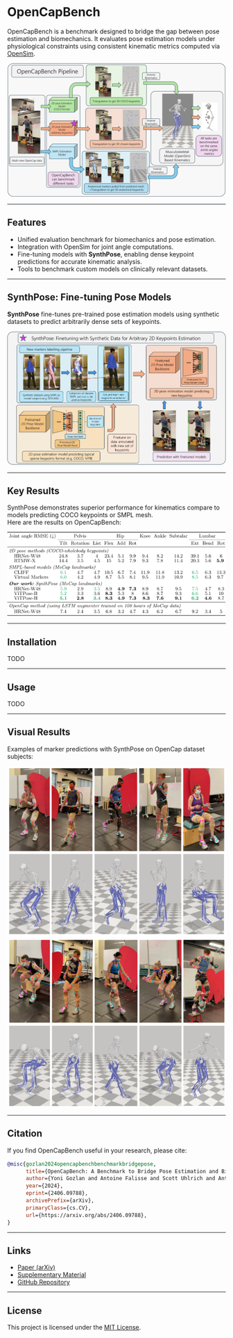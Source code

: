 # OpenCapBench

OpenCapBench is a benchmark designed to bridge the gap between pose estimation and biomechanics. It evaluates pose estimation models under physiological constraints using consistent kinematic metrics computed via [OpenSim](https://opensim.stanford.edu/).

![Pipeline Overview](docs/static/images/OCB_pipeline_main_new_colors.jpg)

---

## Features

- Unified evaluation benchmark for biomechanics and pose estimation.
- Integration with OpenSim for joint angle computations.
- Fine-tuning models with **SynthPose**, enabling dense keypoint predictions for accurate kinematic analysis.
- Tools to benchmark custom models on clinically relevant datasets.

---

## SynthPose: Fine-tuning Pose Models

**SynthPose** fine-tunes pre-trained pose estimation models using synthetic datasets to predict arbitrarily dense sets of keypoints.

![SynthPose Pipeline](docs/static/images/fine_tuning_pipeline_synthpose.jpg)

---

## Key Results

SynthPose demonstrates superior performance for kinematics compare to models predicting COCO keypoints or SMPL mesh.  
Here are the results on OpenCapBench:

![Results Comparison](docs/static/images/OpenCapBench_cr.svg)

---

## Installation

TODO

---

## Usage

TODO

---

## Visual Results

Examples of marker predictions with SynthPose on OpenCap dataset subjects:  

![SynthPose Visualizations](docs/static/images/viz_1.png)  
![SynthPose Visualizations](docs/static/images/viz_2.png)  

---

## Citation

If you find OpenCapBench useful in your research, please cite:

```bibtex
@misc{gozlan2024opencapbenchbenchmarkbridgepose,
      title={OpenCapBench: A Benchmark to Bridge Pose Estimation and Biomechanics}, 
      author={Yoni Gozlan and Antoine Falisse and Scott Uhlrich and Anthony Gatti and Michael Black and Akshay Chaudhari},
      year={2024},
      eprint={2406.09788},
      archivePrefix={arXiv},
      primaryClass={cs.CV},
      url={https://arxiv.org/abs/2406.09788}, 
}
```

---

## Links

- [Paper (arXiv)](https://arxiv.org/abs/2406.09788)
- [Supplementary Material](docs/static/pdfs/supplementary_material.pdf)
- [GitHub Repository](https://github.com/StanfordMIMI/OpenCapBench)

---

## License

This project is licensed under the [MIT License](LICENSE).
